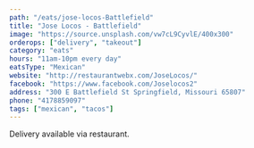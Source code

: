 ```yaml
---
path: "/eats/jose-locos-Battlefield"
title: "Jose Locos - Battlefield"
image: "https://source.unsplash.com/vw7cL9CyvlE/400x300"
orderops: ["delivery", "takeout"]
category: "eats"
hours: "11am-10pm every day"
eatsType: "Mexican"
website: "http://restaurantwebx.com/JoseLocos/"
facebook: "https://www.facebook.com/Joselocos2"
address: "300 E Battlefield St Springfield, Missouri 65807"
phone: "4178859097"
tags: ["mexican", "tacos"]
---
```


Delivery available via restaurant.
